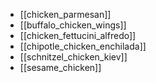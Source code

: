 - [[chicken_parmesan]]
- [[buffalo_chicken_wings]]
- [[chicken_fettucini_alfredo]]
- [[chipotle_chicken_enchilada]]
- [[schnitzel_chicken_kiev]]
- [[sesame_chicken]]